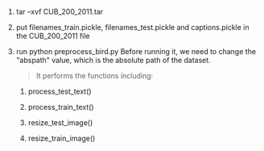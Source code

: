 1. tar –xvf  CUB_200_2011.tar

2. put filenames_train.pickle, filenames_test.pickle and captions.pickle in the CUB_200_2011 file

3. run python preprocess_bird.py
   Before running it, we need to change the "abspath" value, which is the absolute path of the dataset.

   >It performs the functions including:
    1. process_test_text()

    2. process_train_text()

    3. resize_test_image()

    4. resize_train_image()